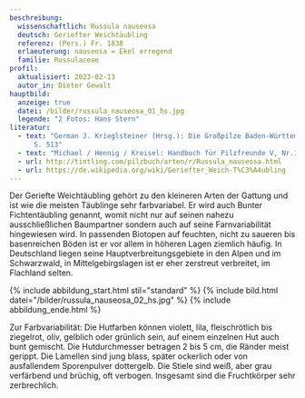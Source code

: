 ```yaml
---
beschreibung:
  wissenschaftlich: Russula nauseosa
  deutsch: Geriefter Weichtäubling
  referenz: (Pers.) Fr. 1838
  erlaeuterung: nauseosa = Ekel erregend
  familie: Russulaceae
profil:
  aktualisiert: 2023-02-13
  autor_in: Dieter Gewalt
hauptbild:
  anzeige: true
  datei: /bilder/russula_nauseosa_01_hs.jpg
  legende: "2 Fotos: Hans Stern"
literatur:
  - text: "German J. Krieglsteiner (Hrsg.): Die Großpilze Baden-Württembergs Band 2
      S. 513"
  - text: "Michael / Hennig / Kreisel: Handbuch für Pilzfreunde V, Nr.123"
  - url: http://tintling.com/pilzbuch/arten/r/Russula_nauseosa.html
  - url: https://de.wikipedia.org/wiki/Geriefter_Weich-T%C3%A4ubling
---
```

Der Geriefte Weichtäubling gehört zu den kleineren Arten der Gattung und ist wie die meisten Täublinge sehr farbvariabel. Er wird auch Bunter Fichtentäubling genannt, womit nicht nur auf seinen nahezu ausschließlichen Baumpartner sondern auch auf seine Farnvariabilität hingewiesen wird. In passenden Biotopen auf feuchten, nicht zu saueren bis basenreichen Böden ist er vor allem in höheren Lagen ziemlich häufig. In Deutschland liegen seine Hauptverbreitungsgebiete in den Alpen und im Schwarzwald, in Mittelgebirgslagen ist er eher zerstreut verbreitet, im Flachland selten.

{% include abbildung_start.html stil="standard" %}
{% include bild.html datei="/bilder/russula_nauseosa_02_hs.jpg" %}
{% include abbildung_ende.html %}

Zur Farbvariabilität: Die Hutfarben können violett, lila, fleischrötlich bis ziegelrot, oliv, gelblich oder grünlich sein, auf einem einzelnen Hut auch bunt gemischt. Die Hutdurchmesser betragen 2 bis 5 cm, die Ränder meist gerippt. Die Lamellen sind jung blass, später ockerlich oder von ausfallendem Sporenpulver dottergelb. Die Stiele sind weiß, aber grau verfärbend und brüchig, oft verbogen. Insgesamt sind die Fruchtkörper sehr zerbrechlich.
